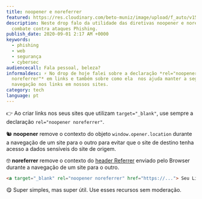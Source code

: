 ```yaml
---
title: noopener e noreferrer
featured: https://res.cloudinary.com/beto-muniz/image/upload/f_auto/v1598382624/Text_Image_gwwcfi.jpg
description: Neste drop falo da utilidade das diretivas noopener e noreferrer no
  combate contra ataques Phishing.
publish_date: 2020-09-01 2:17 AM +0000
keywords:
  - phishing
  - web
  - segurança
  - cybersec
audiencecall: Fala pessoal, beleza?
informaldesc: ⚡️ No drop de hoje falei sobre a declaração *rel="noopener
  noreferrer"* em links e também sobre como ela  nos ajuda manter a segurança de
  navegação nos links em nossos sites.
category: tech
language: pt
---
```


👉 Ao criar links nos seus sites que utilizam `target="_blank"`, use sempre a declaração `rel="noopener noreferrer"`.

🐿 **noopener** remove o contexto do objeto `window.opener.location` durante a navegação de um site para o outro para evitar que o site de destino tenha acesso a dados sensíveis do site de origem.

🤓 **noreferrer** remove o contexto do [header Referrer](https://betomuniz.com/drops/referrer-policy) enviado pelo Browser durante a navegação de um site para o outro.

```html
<a target="_blank" rel="noopener noreferrer" href="https://..."> Seu Link </a>
```

😋 Super simples, mas super útil. Use esses recursos sem moderação.
